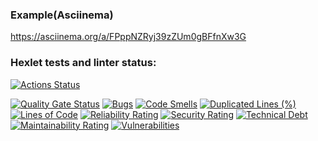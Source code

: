 ### Example(Asciinema)
https://asciinema.org/a/FPppNZRyj39zZUm0gBFfnXw3G

### Hexlet tests and linter status:
[![Actions Status](https://github.com/alexeichuprikov/qa-auto-engineer-java-project-61/actions/workflows/hexlet-check.yml/badge.svg)](https://github.com/alexeichuprikov/qa-auto-engineer-java-project-61/actions)

[![Quality Gate Status](https://sonarcloud.io/api/project_badges/measure?project=alexeichuprikov_qa-auto-engineer-java-project-61&metric=alert_status)](https://sonarcloud.io/summary/new_code?id=alexeichuprikov_qa-auto-engineer-java-project-61)
[![Bugs](https://sonarcloud.io/api/project_badges/measure?project=alexeichuprikov_qa-auto-engineer-java-project-61&metric=bugs)](https://sonarcloud.io/summary/new_code?id=alexeichuprikov_qa-auto-engineer-java-project-61)
[![Code Smells](https://sonarcloud.io/api/project_badges/measure?project=alexeichuprikov_qa-auto-engineer-java-project-61&metric=code_smells)](https://sonarcloud.io/summary/new_code?id=alexeichuprikov_qa-auto-engineer-java-project-61)
[![Duplicated Lines (%)](https://sonarcloud.io/api/project_badges/measure?project=alexeichuprikov_qa-auto-engineer-java-project-61&metric=duplicated_lines_density)](https://sonarcloud.io/summary/new_code?id=alexeichuprikov_qa-auto-engineer-java-project-61)
[![Lines of Code](https://sonarcloud.io/api/project_badges/measure?project=alexeichuprikov_qa-auto-engineer-java-project-61&metric=ncloc)](https://sonarcloud.io/summary/new_code?id=alexeichuprikov_qa-auto-engineer-java-project-61)
[![Reliability Rating](https://sonarcloud.io/api/project_badges/measure?project=alexeichuprikov_qa-auto-engineer-java-project-61&metric=reliability_rating)](https://sonarcloud.io/summary/new_code?id=alexeichuprikov_qa-auto-engineer-java-project-61)
[![Security Rating](https://sonarcloud.io/api/project_badges/measure?project=alexeichuprikov_qa-auto-engineer-java-project-61&metric=security_rating)](https://sonarcloud.io/summary/new_code?id=alexeichuprikov_qa-auto-engineer-java-project-61)
[![Technical Debt](https://sonarcloud.io/api/project_badges/measure?project=alexeichuprikov_qa-auto-engineer-java-project-61&metric=sqale_index)](https://sonarcloud.io/summary/new_code?id=alexeichuprikov_qa-auto-engineer-java-project-61)
[![Maintainability Rating](https://sonarcloud.io/api/project_badges/measure?project=alexeichuprikov_qa-auto-engineer-java-project-61&metric=sqale_rating)](https://sonarcloud.io/summary/new_code?id=alexeichuprikov_qa-auto-engineer-java-project-61)
[![Vulnerabilities](https://sonarcloud.io/api/project_badges/measure?project=alexeichuprikov_qa-auto-engineer-java-project-61&metric=vulnerabilities)](https://sonarcloud.io/summary/new_code?id=alexeichuprikov_qa-auto-engineer-java-project-61)
